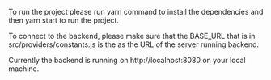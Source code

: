 
To run the project please run yarn command to install the dependencies and then yarn start to run the project.

To connect to the backend, please make sure that the BASE_URL that is in src/providers/constants.js is the as the URL of the server running backend.

Currently the backend is running on http://localhost:8080 on your local machine.
